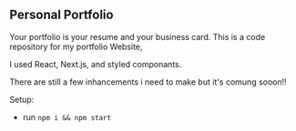 ## Personal Portfolio

<!-- ### [Live Site](https://jsmasterypro.com) -->

<!-- ![Portfolio Website](https://i.ibb.co/WgPMpts/image.png) -->

Your portfolio is your resume and your business card.
This is a code repository for my portfolio Website,

I used React, Next.js, and styled componants.

There are still a few inhancements i need to make but it's comung sooon!!

Setup:
- run ```npm i && npm start```
